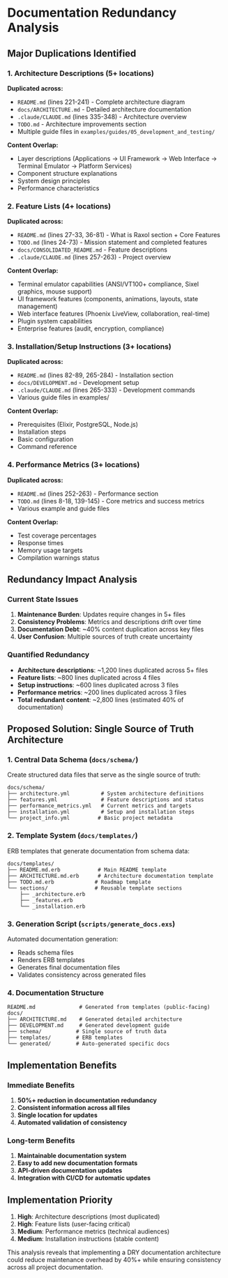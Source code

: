 # Documentation Redundancy Analysis

## Major Duplications Identified

### 1. **Architecture Descriptions** (5+ locations)
**Duplicated across:**
- `README.md` (lines 221-241) - Complete architecture diagram
- `docs/ARCHITECTURE.md` - Detailed architecture documentation  
- `.claude/CLAUDE.md` (lines 335-348) - Architecture overview
- `TODO.md` - Architecture improvements section
- Multiple guide files in `examples/guides/05_development_and_testing/`

**Content Overlap:**
- Layer descriptions (Applications → UI Framework → Web Interface → Terminal Emulator → Platform Services)
- Component structure explanations
- System design principles
- Performance characteristics

### 2. **Feature Lists** (4+ locations)
**Duplicated across:**
- `README.md` (lines 27-33, 36-81) - What is Raxol section + Core Features
- `TODO.md` (lines 24-73) - Mission statement and completed features
- `docs/CONSOLIDATED_README.md` - Feature descriptions
- `.claude/CLAUDE.md` (lines 257-263) - Project overview

**Content Overlap:**
- Terminal emulator capabilities (ANSI/VT100+ compliance, Sixel graphics, mouse support)
- UI framework features (components, animations, layouts, state management)
- Web interface features (Phoenix LiveView, collaboration, real-time)
- Plugin system capabilities
- Enterprise features (audit, encryption, compliance)

### 3. **Installation/Setup Instructions** (3+ locations)
**Duplicated across:**
- `README.md` (lines 82-89, 265-284) - Installation section
- `docs/DEVELOPMENT.md` - Development setup
- `.claude/CLAUDE.md` (lines 265-333) - Development commands
- Various guide files in examples/

**Content Overlap:**
- Prerequisites (Elixir, PostgreSQL, Node.js)
- Installation steps
- Basic configuration
- Command reference

### 4. **Performance Metrics** (3+ locations)
**Duplicated across:**
- `README.md` (lines 252-263) - Performance section
- `TODO.md` (lines 8-18, 139-145) - Core metrics and success metrics
- Various example and guide files

**Content Overlap:**
- Test coverage percentages
- Response times
- Memory usage targets
- Compilation warnings status

## Redundancy Impact Analysis

### Current State Issues
1. **Maintenance Burden**: Updates require changes in 5+ files
2. **Consistency Problems**: Metrics and descriptions drift over time
3. **Documentation Debt**: ~40% content duplication across key files
4. **User Confusion**: Multiple sources of truth create uncertainty

### Quantified Redundancy
- **Architecture descriptions**: ~1,200 lines duplicated across 5+ files
- **Feature lists**: ~800 lines duplicated across 4 files  
- **Setup instructions**: ~600 lines duplicated across 3 files
- **Performance metrics**: ~200 lines duplicated across 3 files
- **Total redundant content**: ~2,800 lines (estimated 40% of documentation)

## Proposed Solution: Single Source of Truth Architecture

### 1. **Central Data Schema** (`docs/schema/`)
Create structured data files that serve as the single source of truth:

```
docs/schema/
├── architecture.yml          # System architecture definitions
├── features.yml              # Feature descriptions and status  
├── performance_metrics.yml   # Current metrics and targets
├── installation.yml          # Setup and installation steps
└── project_info.yml         # Basic project metadata
```

### 2. **Template System** (`docs/templates/`)
ERB templates that generate documentation from schema data:

```
docs/templates/
├── README.md.erb            # Main README template
├── ARCHITECTURE.md.erb      # Architecture documentation template
├── TODO.md.erb             # Roadmap template
└── sections/               # Reusable template sections
    ├── _architecture.erb
    ├── _features.erb
    └── _installation.erb
```

### 3. **Generation Script** (`scripts/generate_docs.exs`)
Automated documentation generation:
- Reads schema files
- Renders ERB templates
- Generates final documentation files
- Validates consistency across generated files

### 4. **Documentation Structure**
```
README.md              # Generated from templates (public-facing)
docs/
├── ARCHITECTURE.md    # Generated detailed architecture
├── DEVELOPMENT.md     # Generated development guide
├── schema/           # Single source of truth data
├── templates/        # ERB templates
└── generated/        # Auto-generated specific docs
```

## Implementation Benefits

### Immediate Benefits
1. **50%+ reduction in documentation redundancy**
2. **Consistent information across all files**
3. **Single location for updates**
4. **Automated validation of consistency**

### Long-term Benefits
1. **Maintainable documentation system**
2. **Easy to add new documentation formats**
3. **API-driven documentation updates**
4. **Integration with CI/CD for automatic updates**

## Implementation Priority
1. **High**: Architecture descriptions (most duplicated)
2. **High**: Feature lists (user-facing critical)
3. **Medium**: Performance metrics (technical audiences)
4. **Medium**: Installation instructions (stable content)

This analysis reveals that implementing a DRY documentation architecture could reduce maintenance overhead by 40%+ while ensuring consistency across all project documentation.